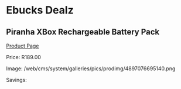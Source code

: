 
# Ebucks Dealz
## Piranha XBox Rechargeable Battery Pack
[Product Page](https://www.ebucks.com/web/shop/productSelected.do?prodId=1232232284&catId=365757697)

Price: R189.00

Image: /web/cms/system/galleries/pics/prodimg/4897076695140.png

Savings: 


	